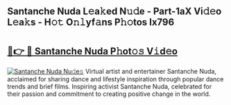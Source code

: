 ## Santanche Nuda L𝚎a𝚔ed N𝚞𝚍e - Part-1aX Vi𝚍𝚎o L𝚎a𝚔s - H𝚘𝚝 O𝚗𝚕yf𝚊ns P𝚑𝚘tos Ix796

# <h2><a href="http://kf0nah.oniu.top/?m=Santanche+Nuda">🔗👉 🔴 Santanche Nuda P𝚑ot𝚘𝚜 V𝚒d𝚎o</a></h2>

[![Santanche Nuda Nu𝚍e𝚜](https://i.imgur.com/0qMVB7G.gif)](http://kf0nah.oniu.top/?m=Santanche+Nuda)
Virtual artist and entertainer Santanche Nuda, acclaimed for sharing dance and lifestyle inspiration through popular dance trends and brief films. Inspiring activist Santanche Nuda, celebrated for their passion and commitment to creating positive change in the world.  
